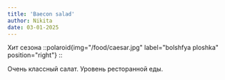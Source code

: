 ```yaml
---
title: 'Baecon salad'
author: Nikita
date: 03-01-2025
---
```


Хит сезона
::polaroid{img="/food/caesar.jpg" label="bolshfya ploshka" position="right"}
::
<!--more-->
Очень классный салат. Уровень ресторанной еды.
